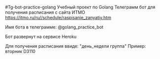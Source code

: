 #Tg-bot-practice-golang
Учебный проект по Golang Телеграмм бот для получения расписания с сайта ИТМО https://itmo.ru/ru//schedule/raspisanie_zanyatiy.htm

Имя бота в телеграмме: @golang_practice_bot

Бот развернут на сервисе Heroku

Для получения расписания ввиде: "день_недели группа" Пример: вторник D3110
